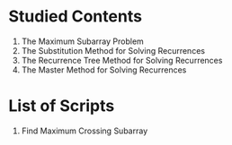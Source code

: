 # Studied Contents

1. The Maximum Subarray Problem
2. The Substitution Method for Solving Recurrences
3. The Recurrence Tree Method for Solving Recurrences
4. The Master Method for Solving Recurrences

# List of Scripts

1. Find Maximum Crossing Subarray
